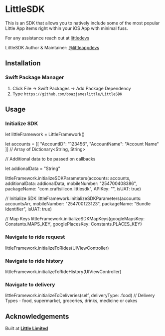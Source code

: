 # LittleSDK

This is an SDK that allows you to natively include some of the most popular Little App items right within your iOS App with minimal fuss.

For any assistance reach out at [littledevs](mailto:littledevelopers2021@gmail.com)

LittleSDK Author & Maintainer: [@littleappdevs](https://github.com/littleappdevs)

## Installation

### Swift Package Manager

1. Click File &rarr; Swift Packages &rarr; Add Package Dependency
2. Type `https://github.com/boazjameslittle/LittleSDK`

## Usage

### Initialize SDK

let littleFramework = LittleFramework()

let accounts = \[\[
    "AccountID": "123456",
    "AccountName": "Account Name"
\]\] \/\/ Array of Dictionary\<String, String\>

\/\/ Additional data to be passed on callbacks

let addionalData = "String"

littleFramework.initializeSDKParameters(accounts: accounts, additionalData: addionalData, mobileNumber: "254700408386", packageName: "com.craftsilicon.littlesdk", APIKey: "", isUAT: true)

\/\/ Initialize SDK
littleFramework.initializeSDKParameters(accounts: accountsArr, mobileNumber: "254700123123", packageName: "Bundle Identifier", isUAT: true)

\/\/ Map Keys
littleFramework.initializeSDKMapKeys(googleMapsKey: Constants.MAPS_KEY, googlePlacesKey: Constants.PLACES_KEY)

### Navigate to ride request

littleFramework.initializeToRides(UIViewController)

### Navigate to ride history

littleFramework.initializeToRideHistory(UIViewController)

### Navigate to delivery
littleFramework.initializeToDeliveries(self, deliveryType: .food)  \/\/ Delivery Types - food, supermarket, groceries, drinks, medicine or cakes


## Acknowledgements

Built at **[Little Limited](https://little.africa)**

